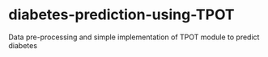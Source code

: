 # diabetes-prediction-using-TPOT
Data pre-processing and simple implementation of TPOT module to predict diabetes

